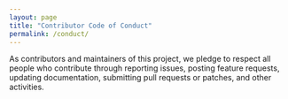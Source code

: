 ```yaml
---
layout: page
title: "Contributor Code of Conduct"
permalink: /conduct/
---
```


As contributors and maintainers of this project,
we pledge to respect all people who contribute through reporting issues,
posting feature requests,
updating documentation,
submitting pull requests or patches,
and other activities.
